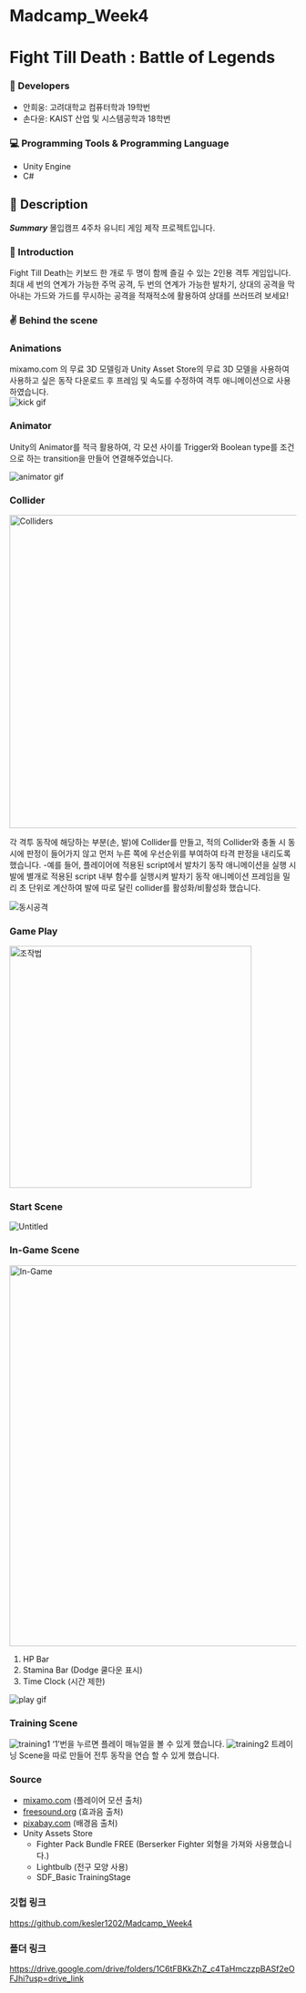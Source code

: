 # Madcamp_Week4

# Fight Till Death : Battle of Legends 

### 👥 Developers
- 안희웅: 고려대학교 컴퓨터학과 19학번
- 손다윤: KAIST 산업 및 시스템공학과 18학번

### 💻 Programming Tools & Programming Language
- Unity Engine
- C#

## 📢 Description

***Summary***
몰입캠프 4주차 유니티 게임 제작 프로젝트입니다.

### 📱 Introduction
Fight Till Death는 키보드 한 개로 두 명이 함께 즐길 수 있는 2인용 격투 게임입니다. 최대 세 번의 연계가 가능한 주먹 공격, 두 번의 연계가 가능한 발차기, 상대의 공격을 막아내는 가드와 가드를 무시하는 공격을 적재적소에 활용하여 상대를 쓰러뜨려 보세요!

### ✌️ Behind the scene

### Animations
mixamo.com 의 무료 3D 모델링과 Unity Asset Store의 무료 3D 모델을 사용하여 사용하고 싶은 동작 다운로드 후 프레임 및 속도를 수정하여 격투 애니메이션으로 사용하였습니다.   
![kick gif](https://github.com/kesler1202/Madcamp_Week4/assets/80826652/90e44543-4a81-488b-b1d9-e282fe34516e)

### Animator
Unity의 Animator를 적극 활용하여, 각 모션 사이를 Trigger와 Boolean type를 조건으로 하는 transition을 만들어 연결해주었습니다. 

![animator gif](https://github.com/kesler1202/MadcampWeek4/assets/80826652/3ad7e1c2-34ba-4b07-8849-6f7f3fe2ddfb)

### Collider

<img width="550" alt="Colliders" src="https://github.com/kesler1202/MadcampWeek4/assets/80826652/49890cc6-575f-43cf-ad6a-2670e032d346">

각 격투 동작에 해당하는 부분(손, 발)에 Collider를 만들고, 적의 Collider와 충돌 시 동시에 판정이 들어가지 않고 먼저 누른 쪽에 우선순위를 부여하여 타격 판정을 내리도록 했습니다.
-예를 들어, 플레이어에 적용된 script에서 발차기 동작 애니메이션을 실행 시 발에 별개로 적용된 script 내부 함수를 실행시켜 발차기 동작 애니메이션 프레임을 밀리 초 단위로 계산하여 발에 따로 달린 collider를 활성화/비활성화 했습니다.

![동시공격](https://github.com/kesler1202/MadcampWeek4/assets/80826652/1ea6cb92-dae8-4039-923c-aaa3769a22c5)

### Game Play
<img width="425" alt="조작법" src="https://github.com/kesler1202/MadcampWeek4/assets/80826652/8be3a0e4-c55b-4446-81bf-a0eedc535f40">

### Start Scene
![Untitled](https://github.com/kesler1202/MadcampWeek4/assets/80826652/30eedce0-92e4-44f8-a128-ac7cb5b4e394)

### In-Game Scene
<img width="669" alt="In-Game" src="https://github.com/kesler1202/MadcampWeek4/assets/80826652/4eeb29bb-9ec6-4111-8074-ae141afbce1b">

1. HP Bar
2. Stamina Bar (Dodge 쿨다운 표시)
3. Time Clock (시간 제한)
   
![play gif](https://github.com/kesler1202/MadcampWeek4/assets/80826652/dc416b94-abfd-403e-8045-bbb246a40f5c)

### Training Scene
![training1](https://github.com/kesler1202/MadcampWeek4/assets/80826652/38f2e0d6-2c68-49de-a046-9fdfe35aa3de)
‘1’번을 누르면 플레이 매뉴얼을 볼 수 있게 했습니다.
![training2](https://github.com/kesler1202/MadcampWeek4/assets/80826652/c7d5423d-8a51-4bfc-b241-a6b6cdddac84)
트레이닝 Scene을 따로 만들어 전투 동작을 연습 할 수 있게 했습니다. 


### Source
- [mixamo.com](http://mixamo.com) (플레이어 모션 출처)
- [freesound.org](http://freesound.org) (효과음 출처)
- [pixabay.com](http://pixabay.com) (배경음 출처)
- Unity Assets Store
    - Fighter Pack Bundle FREE (Berserker Fighter 외형을 가져와 사용했습니다.)
    - Lightbulb (전구 모양 사용)
    - SDF_Basic TrainingStage

### 깃헙 링크
https://github.com/kesler1202/Madcamp_Week4

### 폴더 링크
https://drive.google.com/drive/folders/1C6tFBKkZhZ_c4TaHmczzpBASf2eOFJhi?usp=drive_link
